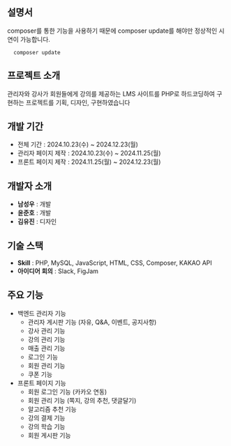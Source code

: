 ## 설명서

composer를 통한 기능을 사용하기 때문에 composer update를 해야만 정상적인 시연이 가능합니다.

```
  composer update
```

## 프로젝트 소개

관리자와 강사가 회원들에게 강의를 제공하는 LMS 사이트를 PHP로 하드코딩하여 구현하는 프로젝트를 기획, 디자인, 구현하였습니다

## 개발 기간

- 전체 기간 : 2024.10.23(수) ~ 2024.12.23(월)
- 관리자 페이지 제작 : 2024.10.23(수) ~ 2024.11.25(월)
- 프론트 페이지 제작 : 2024.11.25(월) ~ 2024.12.23(월)

## 개발자 소개

- **남성우** : 개발
- **윤준호** : 개발
- **김유진** : 디자인

## 기술 스택

- **Skill** : PHP, MySQL, JavaScript, HTML, CSS, Composer, KAKAO API
- **아이디어 회의** : Slack, FigJam

## 주요 기능

- 백엔드 관리자 기능
  - 관리자 게시판 기능 (자유, Q&A, 이벤트, 공지사항)
  - 강사 관리 기능
  - 강의 관리 기능
  - 매출 관리 기능
  - 로그인 기능
  - 회원 관리 기능
  - 쿠폰 기능
- 프론트 페이지 기능
  - 회원 로그인 기능 (카카오 연동)
  - 회원 관리 기능 (쪽지, 강의 추천, 댓글달기)
  - 알고리즘 추천 기능
  - 강의 결제 기능
  - 강의 학습 기능
  - 회원 게시판 기능
